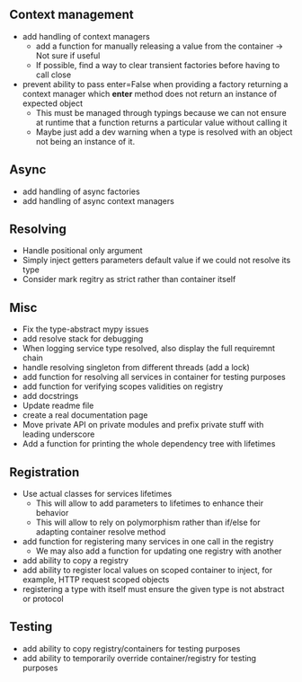 ## Context management

- add handling of context managers
  - add a function for manually releasing a value from the container -> Not sure if useful
  - If possible, find a way to clear transient factories before having to call close
- prevent ability to pass enter=False when providing a factory returning a context manager which **enter** method does not return an instance of expected object
  - This must be managed through typings because we can not ensure at runtime that a function returns a particular value without calling it
  - Maybe just add a dev warning when a type is resolved with an object not being an instance of it.

## Async

- add handling of async factories
- add handling of async context managers

## Resolving

- Handle positional only argument
- Simply inject getters parameters default value if we could not resolve its type
- Consider mark regitry as strict rather than container itself

## Misc

- Fix the type-abstract mypy issues
- add resolve stack for debugging
- When logging service type resolved, also display the full requiremnt chain
- handle resolving singleton from different threads (add a lock)
- add function for resolving all services in container for testing purposes
- add function for verifying scopes validities on registry
- add docstrings
- Update readme file
- create a real documentation page
- Move private API on private modules and prefix private stuff with leading underscore
- Add a function for printing the whole dependency tree with lifetimes

## Registration

- Use actual classes for services lifetimes
  - This will allow to add parameters to lifetimes to enhance their behavior
  - This will allow to rely on polymorphism rather than if/else for adapting container resolve method
- add function for registering many services in one call in the registry
  - We may also add a function for updating one registry with another
- add ability to copy a registry
- add ability to register local values on scoped container to inject, for example, HTTP request scoped objects
- registering a type with itself must ensure the given type is not abstract or protocol

## Testing

- add ability to copy registry/containers for testing purposes
- add ability to temporarily override container/registry for testing purposes
